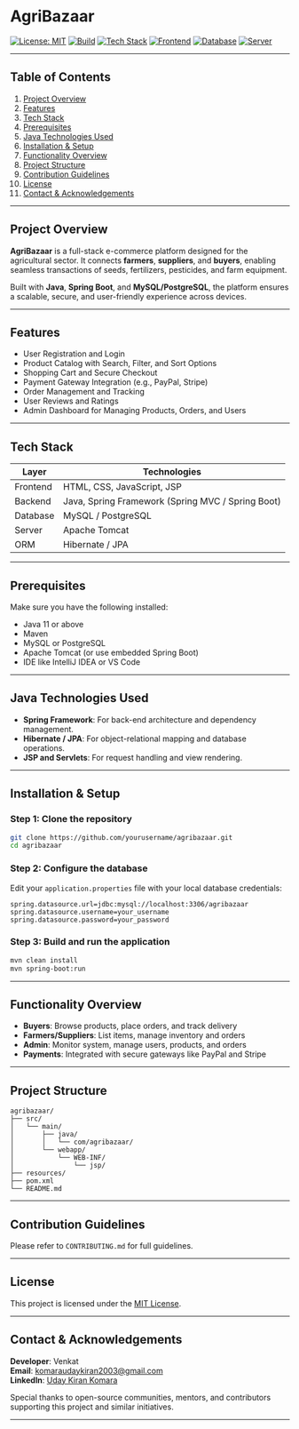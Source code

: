# AgriBazaar

[![License: MIT](https://img.shields.io/badge/License-MIT-blue.svg)](LICENSE)
[![Build](https://img.shields.io/badge/Build-Passing-brightgreen.svg)]()
[![Tech Stack](https://img.shields.io/badge/Backend-Java%20(Spring%20Boot)-blue.svg)]()
[![Frontend](https://img.shields.io/badge/Frontend-HTML%2C%20CSS%2C%20JS-yellow.svg)]()
[![Database](https://img.shields.io/badge/Database-MySQL%20%7C%20PostgreSQL-orange.svg)]()
[![Server](https://img.shields.io/badge/Server-Apache%20Tomcat-lightgrey.svg)]()

---

## Table of Contents

1. [Project Overview](#project-overview)
2. [Features](#features)
3. [Tech Stack](#tech-stack)
4. [Prerequisites](#prerequisites)
5. [Java Technologies Used](#java-technologies-used)
6. [Installation & Setup](#installation--setup)
7. [Functionality Overview](#functionality-overview)
8. [Project Structure](#project-structure)
9. [Contribution Guidelines](#contribution-guidelines)
10. [License](#license)
11. [Contact & Acknowledgements](#contact--acknowledgements)

---

## Project Overview

**AgriBazaar** is a full-stack e-commerce platform designed for the agricultural sector. It connects **farmers**, **suppliers**, and **buyers**, enabling seamless transactions of seeds, fertilizers, pesticides, and farm equipment.

Built with **Java**, **Spring Boot**, and **MySQL/PostgreSQL**, the platform ensures a scalable, secure, and user-friendly experience across devices.

---

## Features

- User Registration and Login
- Product Catalog with Search, Filter, and Sort Options
- Shopping Cart and Secure Checkout
- Payment Gateway Integration (e.g., PayPal, Stripe)
- Order Management and Tracking
- User Reviews and Ratings
- Admin Dashboard for Managing Products, Orders, and Users

---

## Tech Stack

| Layer    | Technologies                                      |
| -------- | ------------------------------------------------- |
| Frontend | HTML, CSS, JavaScript, JSP                        |
| Backend  | Java, Spring Framework (Spring MVC / Spring Boot) |
| Database | MySQL / PostgreSQL                                |
| Server   | Apache Tomcat                                     |
| ORM      | Hibernate / JPA                                   |

---

## Prerequisites

Make sure you have the following installed:

- Java 11 or above
- Maven
- MySQL or PostgreSQL
- Apache Tomcat (or use embedded Spring Boot)
- IDE like IntelliJ IDEA or VS Code

---

## Java Technologies Used

- **Spring Framework**: For back-end architecture and dependency management.
- **Hibernate / JPA**: For object-relational mapping and database operations.
- **JSP and Servlets**: For request handling and view rendering.

---

## Installation & Setup

### Step 1: Clone the repository

```bash
git clone https://github.com/yourusername/agribazaar.git
cd agribazaar
```

### Step 2: Configure the database

Edit your `application.properties` file with your local database credentials:

```properties
spring.datasource.url=jdbc:mysql://localhost:3306/agribazaar
spring.datasource.username=your_username
spring.datasource.password=your_password
```

### Step 3: Build and run the application

```bash
mvn clean install
mvn spring-boot:run
```

---

## Functionality Overview

- **Buyers**: Browse products, place orders, and track delivery
- **Farmers/Suppliers**: List items, manage inventory and orders
- **Admin**: Monitor system, manage users, products, and orders
- **Payments**: Integrated with secure gateways like PayPal and Stripe

---

## Project Structure

```
agribazaar/
├── src/
│   └── main/
│       ├── java/
│       │   └── com/agribazaar/
│       └── webapp/
│           └── WEB-INF/
│               └── jsp/
├── resources/
├── pom.xml
└── README.md
```

---

## Contribution Guidelines

Please refer to `CONTRIBUTING.md` for full guidelines.

---

## License

This project is licensed under the [MIT License](LICENSE).

---

## Contact & Acknowledgements

**Developer**: Venkat  
**Email**: [komaraudaykiran2003@gmail.com](mailto:komaraudaykiran2003@gmail.com)  
**LinkedIn**: [Uday Kiran Komara](https://www.linkedin.com/in/udaykirankomara)

Special thanks to open-source communities, mentors, and contributors supporting this project and similar initiatives.

---

